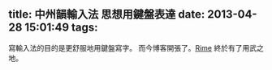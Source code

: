 title: 中州韻輸入法 思想用鍵盤表達
date: 2013-04-28 15:01:49
tags:
---

寫輸入法的目的是更舒服地用鍵盤寫字。
而今博客開張了。[Rime](https://rime.im) 終於有了用武之地。
